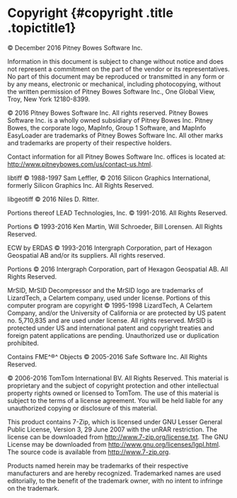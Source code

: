 Copyright {#copyright .title .topictitle1}
=========

© December 2016 Pitney Bowes Software Inc.

Information in this document is subject to change without notice and does not represent a commitment on the part of the vendor or its representatives. No part of this document may be reproduced or transmitted in any form or by any means, electronic or mechanical, including photocopying, without the written permission of Pitney Bowes Software Inc., One Global View, Troy, New York 12180-8399.

© 2016 Pitney Bowes Software Inc. All rights reserved. Pitney Bowes Software Inc. is a wholly owned subsidiary of Pitney Bowes Inc. Pitney Bowes, the corporate logo, MapInfo, Group 1 Software, and <span class="keyword">MapInfo EasyLoader</span> are trademarks of Pitney Bowes Software Inc. All other marks and trademarks are property of their respective holders.

Contact information for all Pitney Bowes Software Inc. offices is located at: <http://www.pitneybowes.com/us/contact-us.html>.

libtiff © 1988-1997 Sam Leffler, © 2016 Silicon Graphics International, formerly Silicon Graphics Inc. All Rights Reserved.

libgeotiff © 2016 Niles D. Ritter.

Portions thereof LEAD Technologies, Inc. © 1991-2016. All Rights Reserved.

Portions © 1993-2016 Ken Martin, Will Schroeder, Bill Lorensen. All Rights Reserved.

ECW by ERDAS © 1993-2016 Intergraph Corporation, part of Hexagon Geospatial AB and/or its suppliers. All rights reserved.

Portions © 2016 Intergraph Corporation, part of Hexagon Geospatial AB. All Rights Reserved.

MrSID, MrSID Decompressor and the MrSID logo are trademarks of LizardTech, a Celartem company, used under license. Portions of this computer program are copyright © 1995-1998 LizardTech, A Celartem Company, and/or the University of California or are protected by US patent no. 5,710,835 and are used under license. All rights reserved. MrSID is protected under US and international patent and copyright treaties and foreign patent applications are pending. Unauthorized use or duplication prohibited.

Contains FME^®^ Objects © 2005-2016 Safe Software Inc. All Rights Reserved.

© 2006-2016 TomTom International BV. All Rights Reserved. This material is proprietary and the subject of copyright protection and other intellectual property rights owned or licensed to TomTom. The use of this material is subject to the terms of a license agreement. You will be held liable for any unauthorized copying or disclosure of this material.

This product contains 7-Zip, which is licensed under GNU Lesser General Public License, Version 3, 29 June 2007 with the unRAR restriction. The license can be downloaded from <http://www.7-zip.org/license.txt>. The GNU License may be downloaded from <http://www.gnu.org/licenses/lgpl.html>. The source code is available from <http://www.7-zip.org>.

Products named herein may be trademarks of their respective manufacturers and are hereby recognized. Trademarked names are used editorially, to the benefit of the trademark owner, with no intent to infringe on the trademark.
